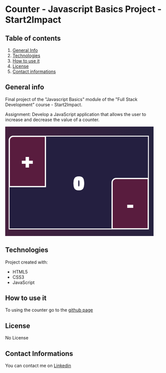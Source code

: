 # Counter - Javascript Basics Project - Start2Impact

## Table of contents
1. [General Info](#general-info)
2. [Technologies](#technologies)
3. [How to use it](#how-to-use-it)
4. [License](#License)
5. [Contact informations](#contact-informations)
## General info
Final project of the "Javascript Basics" module of the "Full Stack Development" course - Start2Impact.


Assignment: Develop a JavaScript application that allows the user to increase and decrease the value of a counter.

![](assets/img/read-me-screenshoot.PNG)

## Technologies

Project created with:
* HTML5
* CSS3
* JavaScript

## How to use it
To using the counter go to the [github page](https://nordine-a.github.io/Counter/)

## License
No License

## Contact Informations
You can contact me on [Linkedin](https://www.linkedin.com/in/abdessamad-nordine-b8008522a/)
